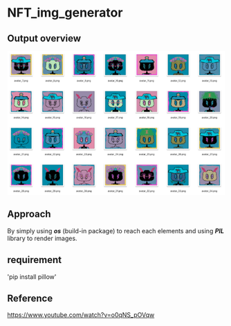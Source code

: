 # NFT_img_generator

## Output overview
![output images](https://github.com/Niceanyh/NFT_img_generator/blob/master/output_overview.png)


## Approach 
By simply using ***os*** (build-in package) to reach each elements and using ***PIL*** library to render images. 

## requirement

'pip install pillow'


## Reference

https://www.youtube.com/watch?v=o0qNS_pOVqw
